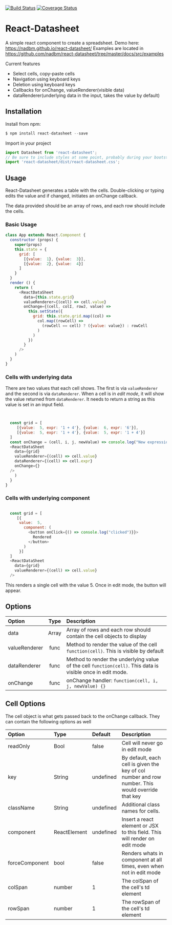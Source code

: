 
[![Build Status](https://travis-ci.org/nadbm/react-datasheet.svg?branch=master)](https://travis-ci.org/nadbm/react-datasheet)
[![Coverage Status](https://coveralls.io/repos/github/nadbm/react-datasheet/badge.svg)](https://coveralls.io/github/nadbm/react-datasheet) 
# React-Datasheet
A simple react component to create a spreadsheet. 
Demo here: https://nadbm.github.io/react-datasheet/
Examples are located in https://github.com/nadbm/react-datasheet/tree/master/docs/src/examples


Current features

* Select cells, copy-paste cells
* Navigation using keyboard keys
* Deletion using keyboard keys
* Callbacks for onChange, valueRenderer(visible data)
* dataRenderer(underlying data in the input, takes the value by default)


## Installation

Install from npm: 
```javascript
$ npm install react-datasheet --save
```
Import in your project

```javascript
import Datasheet from 'react-datasheet';
// Be sure to include styles at some point, probably during your bootstrapping
import 'react-datasheet/dist/react-datasheet.css';
```

## Usage

React-Datasheet generates a table with the cells. Double-clicking or typing edits the value and if changed, initiates an onChange callback. 

The data provided should be an array of rows, and each row should include the cells.

### Basic Usage
```javascript
class App extends React.Component {
  constructor (props) {
    super(props)
    this.state = {
      grid: [
        [{value:  1}, {value:  3}],
        [{value:  2}, {value:  4}]
      ]
    }
  }
  render () {
    return (
      <ReactDataSheet 
        data={this.state.grid}
        valueRenderer={(cell) => cell.value}
        onChange={(cell, colI, rowJ, value) => 
          this.setState({
            grid: this.state.grid.map((col) => 
              col.map((rowCell) => 
                (rowCell == cell) ? ({value: value}) : rowCell
              )
            )
          }) 
        }
      />
    )
  }
}
```

### Cells with underlying data

There are two values that each cell shows. The first is via ```valueRenderer``` and the second is via ```dataRenderer```. When a cell is in *edit mode*, it will show the value returned from ```dataRenderer```. It needs to return a string as this value is set in an input field.

```javascript 


  const grid = [
     [{value:  5, expr: '1 + 4'}, {value:  6, expr: '6'}],
     [{value:  5, expr: '1 + 4'}, {value:  5, expr: '1 + 4'}]
  ]
  const onChange = (cell, i, j, newValue) => console.log("New expression :" + newValue)
  <ReactDataSheet 
    data={grid}
    valueRenderer={(cell) => cell.value}
    dataRenderer={(cell) => cell.expr}
    onChange={} 
  />
    )
  }
}
```

### Cells with underlying component

```javascript 

  const grid = [
     [{
      value:  5, 
        component: ( 
          <button onClick={() => console.log("clicked")}}>
            Rendered
          </button>
        )
      }]
  ]
  <ReactDataSheet 
    data={grid}
    valueRenderer={(cell) => cell.value}
  />
```
This renders a single cell with the value 5. Once in edit mode, the button will appear.

## Options

Option | Type | Description
:--- | :---: | :--- 
data | Array | Array of rows and each row should contain the cell objects to display
valueRenderer | func | Method to render the value of the cell `function(cell)`. This is visible by default
dataRenderer | func | Method to render the underlying value of the cell `function(cell)`. This data is visible once in edit mode.
onChange | func | onChange handler: `function(cell, i, j, newValue) {}`

## Cell Options

The cell object is what gets passed back to the onChange callback. They can contain the following options as well

Option | Type | Default |  Description
:--- | :--- | :--- | :--
readOnly | Bool | false | Cell will never go in edit mode
key | String | undefined | By default, each cell is given the key of col number and row number. This would override that key
className | String | undefined | Additional class names for cells. 
component | ReactElement | undefined | Insert a react element or JSX to this field. This will render on edit mode
forceComponent | bool | false | Renders whats in component at all times, even when not in edit mode
colSpan | number | 1 | The colSpan of the cell's td element
rowSpan | number | 1 | The rowSpan of the cell's td element
